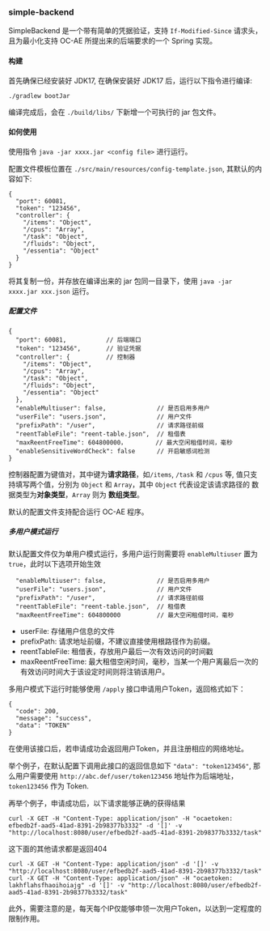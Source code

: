 ### simple-backend

SimpleBackend 是一个带有简单的凭据验证，支持 `If-Modified-Since` 请求头，且为最小化支持 OC-AE 所提出来的后端要求的一个 Spring 实现。

#### 构建

首先确保已经安装好 JDK17, 在确保安装好 JDK17 后，运行以下指令进行编译:

```
./gradlew bootJar
```

编译完成后，会在 `./build/libs/` 下新增一个可执行的 jar 包文件。

#### 如何使用

使用指令 `java -jar xxxx.jar <config file>` 进行运行。

配置文件模板位置在 `./src/main/resources/config-template.json`, 其默认的内容如下:

```
{
  "port": 60081,
  "token": "123456",
  "controller": {
    "/items": "Object",
    "/cpus": "Array",
    "/task": "Object",
    "/fluids": "Object",
    "/essentia": "Object"
  }
}
```

将其复制一份，并存放在编译出来的 jar 包同一目录下，使用 `java -jar xxxx.jar xxx.json` 运行。

##### 配置文件

```
{
  "port": 60081,           // 后端端口
  "token": "123456",       // 验证凭据
  "controller": {          // 控制器
    "/items": "Object",
    "/cpus": "Array",
    "/task": "Object",
    "/fluids": "Object",
    "/essentia": "Object"
  },
  "enableMultiuser": false,              // 是否启用多用户
  "userFile": "users.json",              // 用户文件
  "prefixPath": "/user",                 // 请求路径前缀
  "reentTableFile": "reent-table.json",  // 租借表
  "maxReentFreeTime": 604800000，        // 最大空闲租借时间，毫秒
  "enableSensitiveWordCheck": false      // 开启敏感词检测  
}
```

控制器配置为键值对，其中键为**请求路径**，如`/items`, `/task` 和 `/cpus` 等, 
值只支持填写两个值，分别为 `Object` 和 `Array`，其中 `Object` 代表设定该请求路径的
数据类型为**对象类型**，`Array` 则为 **数组类型**。

默认的配置文件支持配合运行 OC-AE 程序。

##### 多用户模式运行

默认配置文件仅为单用户模式运行，多用户运行则需要将 `enableMultiuser` 置为 `true`，此时以下选项开始生效
```
  "enableMultiuser": false,              // 是否启用多用户
  "userFile": "users.json",              // 用户文件
  "prefixPath": "/user",                 // 请求路径前缀
  "reentTableFile": "reent-table.json",  // 租借表
  "maxReentFreeTime": 604800000          // 最大空闲租借时间，毫秒
```

* userFile: 存储用户信息的文件
* prefixPath: 请求地址前缀，不建议直接使用根路径作为前缀。
* reentTableFile: 租借表，存放用户最后一次有效访问的时间戳
* maxReentFreeTime: 最大租借空闲时间，毫秒，当某一个用户离最后一次的有效访问时间大于该设定时间则将注销该用户。

多用户模式下运行时能够使用 `/apply` 接口申请用户Token，返回格式如下：

```
{
  "code": 200,
  "message": "success",
  "data": "TOKEN"
}
```

在使用该接口后，若申请成功会返回用户Token，并且注册相应的网络地址。

举个例子，在默认配置下调用此接口的返回信息如下 `"data": "token123456"`, 
那么用户需要使用 `http://abc.def/user/token123456` 地址作为后端地址，
`token123456` 作为 Token.

再举个例子，申请成功后，以下请求能够正确的获得结果
```
curl -X GET -H "Content-Type: application/json" -H "ocaetoken: efbedb2f-aad5-41ad-8391-2b98377b3332" -d '[]' -v "http://localhost:8080/user/efbedb2f-aad5-41ad-8391-2b98377b3332/task"
``` 

这下面的其他请求都是返回404
```
curl -X GET -H "Content-Type: application/json" -d '[]' -v "http://localhost:8080/user/efbedb2f-aad5-41ad-8391-2b98377b3332/task"
curl -X GET -H "Content-Type: application/json" -H "ocaetoken: lakhflahsfhaoihoiajg" -d '[]' -v "http://localhost:8080/user/efbedb2f-aad5-41ad-8391-2b98377b3332/task"
``` 

此外，需要注意的是，每天每个IP仅能够申领一次用户Token，以达到一定程度的限制作用。